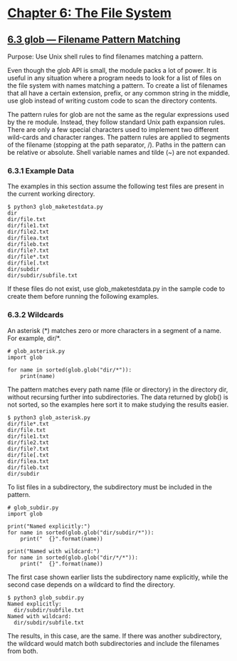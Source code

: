 # [Chapter 6: The File System](https://pymotw.com/3/file_access.html)

## [6.3 glob — Filename Pattern Matching](https://pymotw.com/3/glob/index.html)

Purpose:	Use Unix shell rules to find filenames matching a pattern.

Even though the glob API is small, the module packs a lot of power. It is useful in any situation where a program needs to look for a list of files on the file system with names matching a pattern. To create a list of filenames that all have a certain extension, prefix, or any common string in the middle, use glob instead of writing custom code to scan the directory contents.

The pattern rules for glob are not the same as the regular expressions used by the re module. Instead, they follow standard Unix path expansion rules. There are only a few special characters used to implement two different wild-cards and character ranges. The pattern rules are applied to segments of the filename (stopping at the path separator, /). Paths in the pattern can be relative or absolute. Shell variable names and tilde (~) are not expanded.

### 6.3.1 Example Data

The examples in this section assume the following test files are present in the current working directory.

```
$ python3 glob_maketestdata.py
dir
dir/file.txt
dir/file1.txt
dir/file2.txt
dir/filea.txt
dir/fileb.txt
dir/file?.txt
dir/file*.txt
dir/file[.txt
dir/subdir
dir/subdir/subfile.txt
```

If these files do not exist, use glob_maketestdata.py in the sample code to create them before running the following examples.

### 6.3.2 Wildcards

An asterisk (\*) matches zero or more characters in a segment of a name. For example, dir/\*.

```
# glob_asterisk.py
import glob

for name in sorted(glob.glob("dir/*")):
    print(name)
```

The pattern matches every path name (file or directory) in the directory dir, without recursing further into subdirectories. The data returned by glob() is not sorted, so the examples here sort it to make studying the results easier.

```
$ python3 glob_asterisk.py
dir/file*.txt
dir/file.txt
dir/file1.txt
dir/file2.txt
dir/file?.txt
dir/file[.txt
dir/filea.txt
dir/fileb.txt
dir/subdir
```

To list files in a subdirectory, the subdirectory must be included in the pattern.

```
# glob_subdir.py
import glob

print("Named explicitly:")
for name in sorted(glob.glob("dir/subdir/*")):
    print("  {}".format(name))

print("Named with wildcard:")
for name in sorted(glob.glob("dir/*/*")):
    print("  {}".format(name))
```

The first case shown earlier lists the subdirectory name explicitly, while the second case depends on a wildcard to find the directory.

```
$ python3 glob_subdir.py
Named explicitly:
  dir/subdir/subfile.txt
Named with wildcard:
  dir/subdir/subfile.txt
```

The results, in this case, are the same. If there was another subdirectory, the wildcard would match both subdirectories and include the filenames from both.